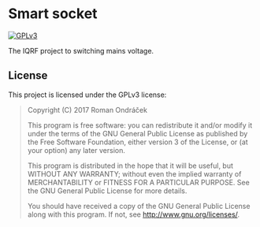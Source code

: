# Smart socket

[![GPLv3](http://img.shields.io/badge/license-GPLv3-blue.svg?style=flat-square)](LICENSE)

The IQRF project to switching mains voltage.

## License
This project is licensed under the GPLv3 license:

 > Copyright (C) 2017 Roman Ondráček
 >
 > This program is free software: you can redistribute it and/or modify
 > it under the terms of the GNU General Public License as published by
 > the Free Software Foundation, either version 3 of the License, or
 > (at your option) any later version.
 > 
 > This program is distributed in the hope that it will be useful,
 > but WITHOUT ANY WARRANTY; without even the implied warranty of
 > MERCHANTABILITY or FITNESS FOR A PARTICULAR PURPOSE.  See the
 > GNU General Public License for more details.
 >
 > You should have received a copy of the GNU General Public License
 > along with this program.  If not, see <http://www.gnu.org/licenses/>.
